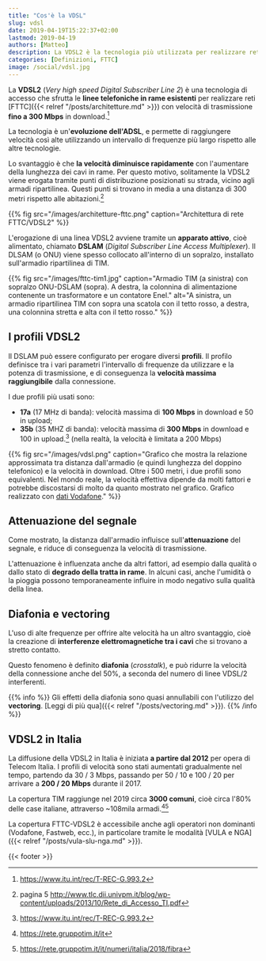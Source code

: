 ```yaml
---
title: "Cos'è la VDSL"
slug: vdsl
date: 2019-04-19T15:22:37+02:00
lastmod: 2019-04-19
authors: [Matteo]
description: La VDSL2 è la tecnologia più utilizzata per realizzare reti Fiber To The Cabinet ad alta velocità, sfruttando la rete in rame esistente.
categories: [Definizioni, FTTC]
image: /social/vdsl.jpg
---
```


La **VDSL2** (*Very high speed Digital Subscriber Line 2*) è una tecnologia di accesso che sfrutta le **linee telefoniche in rame esistenti** per realizzare reti [FTTC]({{< relref "/posts/architetture.md" >}}) con velocità di trasmissione **fino a 300 Mbps** in download.[^itu]

La tecnologia è un'**evoluzione dell'ADSL**, e permette di raggiungere velocità così alte utilizzando un intervallo di frequenze più largo rispetto alle altre tecnologie.

Lo svantaggio è che **la velocità diminuisce rapidamente** con l'aumentare della lunghezza dei cavi in rame. Per questo motivo, solitamente la VDSL2 viene erogata tramite punti di distribuzione posizionati su strada, vicino agli armadi ripartilinea. Questi punti si trovano in media a una distanza di 300 metri rispetto alle abitazioni.[^telecom]

{{% fig src="/images/architetture-fttc.png" caption="Architettura di rete FTTC/VDSL2" %}}

L'erogazione di una linea VDSL2 avviene tramite un **apparato attivo**, cioè alimentato, chiamato **DSLAM** (*Digital Subscriber Line Access Multiplexer*). Il DLSAM (o ONU) viene spesso collocato all'interno di un sopralzo, installato sull'armadio ripartilinea di TIM.

{{% fig src="/images/fttc-tim1.jpg" caption="Armadio TIM (a sinistra) con sopralzo ONU-DSLAM (sopra). A destra, la colonnina di alimentazione contenente un trasformatore e un contatore Enel." alt="A sinistra, un armadio ripartilinea TIM con sopra una scatola con il tetto rosso, a destra, una colonnina stretta e alta con il tetto rosso." %}}

## I profili VDSL2

Il DSLAM può essere configurato per erogare diversi **profili**. Il profilo definisce tra i vari parametri l'intervallo di frequenze da utilizzare e la potenza di trasmissione, e di conseguenza la **velocità massima raggiungibile** dalla connessione.

I due profili più usati sono:

- **17a** (17 MHz di banda): velocità massima di **100 Mbps** in download e 50 in upload;
- **35b** (35 MHZ di banda): velocità massima di **300 Mbps** in download e 100 in upload.[^itu] \(nella realtà, la velocità è limitata a 200 Mbps)

{{% fig src="/images/vdsl.png" caption="Grafico che mostra la relazione approssimata tra distanza dall'armadio (e quindi lunghezza del doppino telefonico) e la velocità in download. Oltre i 500 metri, i due profili sono equivalenti. Nel mondo reale, la velocità effettiva dipende da molti fattori e potrebbe discostarsi di molto da quanto mostrato nel grafico. Grafico realizzato con [dati Vodafone](https://www.vodafone.it/portal/Privati/Tariffe-e-Prodotti/Fibra--ADSL-e-telefono/fibra-ottica-vodafone)." %}}

## Attenuazione del segnale

Come mostrato, la distanza dall'armadio influisce sull'**attenuazione** del segnale, e riduce di conseguenza la velocità di trasmissione.

L'attenuazione è influenzata anche da altri fattori, ad esempio dalla qualità o dallo stato di **degrado della tratta in rame**. In alcuni casi, anche l'umidità o la pioggia possono temporaneamente influire in modo negativo sulla qualità della linea.

## Diafonia e vectoring

L'uso di alte frequenze per offrire alte velocità ha un altro svantaggio, cioè la creazione di **interferenze elettromagnetiche tra i cavi** che si trovano a stretto contatto.

Questo fenomeno è definito **diafonia** (*crosstalk*), e può ridurre la velocità della connessione anche del 50%, a seconda del numero di linee VDSL/2 interferenti.

{{% info %}}
Gli effetti della diafonia sono quasi annullabili con l'utilizzo del **vectoring**. [Leggi di più qua]({{< relref "/posts/vectoring.md" >}}).
{{% /info %}}

## VDSL2 in Italia

La diffusione della VDSL2 in Italia è iniziata **a partire dal 2012** per opera di Telecom Italia. I profili di velocità sono stati aumentati gradualmente nel tempo, partendo da 30 / 3 Mbps, passando per 50 / 10 e 100 / 20 per arrivare a **200 / 20 Mbps** durante il 2017.

La copertura TIM raggiunge nel 2019 circa **3000 comuni**, cioè circa l'80% delle case italiane, attraverso ~108mila armadi.[^rete1][^rete2]

La copertura FTTC-VDSL2 è accessibile anche agli operatori non dominanti (Vodafone, Fastweb, ecc.), in particolare tramite le modalità [VULA e NGA]({{< relref "/posts/vula-slu-nga.md" >}}).

{{< footer >}}

[^itu]: https://www.itu.int/rec/T-REC-G.993.2
[^telecom]: pagina 5 http://www.tlc.dii.univpm.it/blog/wp-content/uploads/2013/10/Rete_di_Accesso_TI.pdf
[^rete1]: https://rete.gruppotim.it/it
[^rete2]: https://rete.gruppotim.it/it/numeri/italia/2018/fibra
